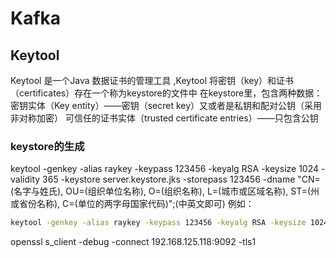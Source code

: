 # Kafka

## Keytool
Keytool 是一个Java 数据证书的管理工具 ,Keytool 将密钥（key）和证书（certificates）存在一个称为keystore的文件中
在keystore里，包含两种数据：密钥实体（Key entity）——密钥（secret key）又或者是私钥和配对公钥（采用非对称加密） 
可信任的证书实体（trusted certificate entries）——只包含公钥

### keystore的生成

keytool -genkey -alias raykey -keypass 123456 -keyalg RSA -keysize 1024 -validity 365 -keystore server.keystore.jks -storepass 123456 -dname "CN=(名字与姓氏), OU=(组织单位名称), O=(组织名称), L=(城市或区域名称), ST=(州或省份名称), C=(单位的两字母国家代码)";(中英文即可)
例如：
```bash
keytool -genkey -alias raykey -keypass 123456 -keyalg RSA -keysize 1024 -validity 365 -keystore server.keystore.jks -storepass 123456 -dname "CN=mrray, OU=mrray, O= XY Inc., L=chengdu, ST=SC, C=CN"
```


openssl s_client -debug -connect 192.168.125.118:9092 -tls1